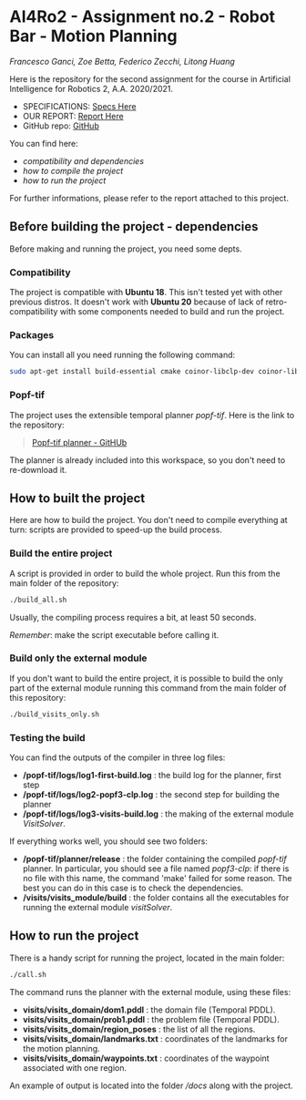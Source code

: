 # AI4Ro2 - Assignment no.2 - Robot Bar - Motion Planning 

*Francesco Ganci, Zoe Betta, Federico Zecchi, Litong Huang*

Here is the repository for the second assignment for the course in Artificial Intelligence for Robotics 2, A.A. 2020/2021. 

- SPECIFICATIONS: [Specs Here](https://raw.githubusercontent.com/programmatoroSeduto/AIRo2-Assignment-2/main/docs/Assignment2.pdf)
- OUR REPORT: [Report Here](https://raw.githubusercontent.com/programmatoroSeduto/AIRo2-Assignment-2/main/docs/REPORT%20-%20Assignment2_AIRO2.pdf)
- GitHub repo: [GitHub](https://github.com/programmatoroSeduto/AIRo2-Assignment-2)

You can find here:

- *compatibility and dependencies*
- *how to compile the project*
- *how to run the project*

For further informations, please refer to the report attached to this project. 

## Before building the project - dependencies

Before making and running the project, you need some depts. 

### Compatibility

The project is compatible with **Ubuntu 18**. This isn't tested yet with other previous distros. It doesn't work with **Ubuntu 20** because of lack of retro-compatibility with some components needed to build and run the project. 

### Packages

You can install all you need running the following command:

```sh
sudo apt-get install build-essential cmake coinor-libclp-dev coinor-libcbc-dev coinor-libcoinutils-dev coinor-libosi-dev coinor-libcgl-dev bison flex
```

### Popf-tif

The project uses the extensible temporal planner *popf-tif*. Here is the link to the repository:

> [Popf-tif planner - GitHUb](https://github.com/popftif/popf-tif)

The planner is already included into this workspace, so you don't need to re-download it. 

## How to built the project

Here are how to build the project. You don't need to compile everything at turn: scripts are provided to speed-up the build process. 

### Build the entire project

A script is provided in order to build the whole project. Run this from the main folder of the repository:

```sh
./build_all.sh
```

Usually, the compiling process requires a bit, at least 50 seconds. 

*Remember*: make the script executable before calling it. 

### Build only the external module

If you don't want to build the entire project, it is possible to build the only part of the external module running this command from the main folder of this repository:

```sh
./build_visits_only.sh
```

### Testing the build

You can find the outputs of the compiler in three log files:

- **/popf-tif/logs/log1-first-build.log** : the build log for the planner, first step
- **/popf-tif/logs/log2-popf3-clp.log** : the second step for building the planner
- **/popf-tif/logs/log3-visits-build.log** : the making of the external module *VisitSolver*. 

If everything works well, you should see two folders: 

- **/popf-tif/planner/release** : the folder containing the compiled *popf-tif* planner. In particular, you should see a file named *popf3-clp*: if there is no file with this name, the command 'make' failed for some reason. The best you can do in this case is to check the dependencies. 
- **/visits/visits_module/build** : the folder contains all the executables for running the external module *visitSolver*. 

## How to run the project

There is a handy script for running the project, located in the main folder:

```sh
./call.sh
```

The command runs the planner with the external module, using these files:

- **visits/visits\_domain/dom1.pddl** : the domain file (Temporal PDDL).
- **visits/visits\_domain/prob1.pddl** : the problem file (Temporal PDDL).
- **visits/visits\_domain/region\_poses** : the list of all the regions. 
- **visits/visits\_domain/landmarks.txt** : coordinates of the landmarks for the motion planning. 
- **visits/visits\_domain/waypoints.txt** : coordinates of the waypoint associated with one region.

An example of output is located into the folder */docs* along with the project. 

